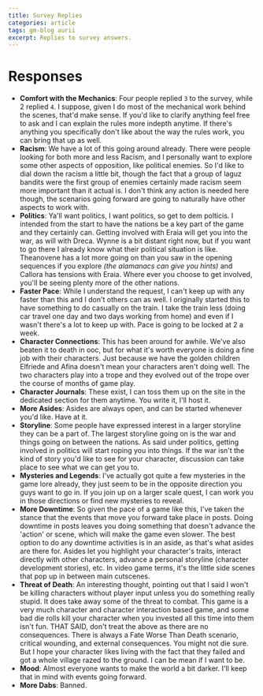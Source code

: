 ```yaml
---
title: Survey Replies
categories: article
tags: gm-blog aurii
excerpt: Replies to survey answers. 
---
```


# Responses

* **Comfort with the Mechanics**: Four people replied `3` to the survey, while 2 replied `4`. I suppose, given I do most of the mechanical work behind the scenes, that'd make sense. If you'd like to clarify anything feel free to ask and I can explain the rules more indepth anytime. If there's anything you specifically don't like about the way the rules work, you can bring that up as well.
* **Racism**: We have a lot of this going around already. There were people looking for both more and less Racism, and I personally want to explore some other aspects of opposition, like political enemies. So I'd like to dial down the racism a little bit, though the fact that a group of laguz bandits were the first group of enemies certainly made racism seem more important than it actual is. I don't think any action is needed here though, the scenarios going forward are going to naturally have other aspects to work with. 
* **Politics**: Ya'll want politics, I want politics, so get to dem polticis. I intended from the start to have the nations be a key part of the game and they certainly can. Getting involved with Eraia will get you into the war, as will with Dreca. Wynne is a bit distant right now, but if you want to go there I already know what their political situation is like. Theanovene has a lot more going on than you saw in the opening sequences if you explore *(the alamanacs can give you hints)* and Callora has tensions with Eraia. Where ever you choose to get involved, you'll be seeing plenty more of the other nations.
* **Faster Pace**: While I understand the request, I can't keep up with any faster than this and I don't others can as well. I originally started this to have something to do casually on the train. I take the train less (doing car travel one day and two days working from home) and even if I wasn't there's a lot to keep up with. Pace is going to be locked at 2 a week.
* **Character Connections**: This has been around for awhile. We've also beaten it to death in ooc, but for what it's worth everyone is doing a fine job with their characters. Just because we have the golden children Elfriede and Afina doesn't mean your characters aren't doing well. The two characters play into a trope and they evolved out of the trope over the course of months of game play.
* **Character Journals**: These exist, I can toss them up on the site in the dedicated section for them anytime. You write it, I'll host it. 
* **More Asides**: Asides are always open, and can be started whenever you'd like. Have at it. 
* **Storyline**: Some people have expressed interest in a larger storyline they can be a part of. The largest storyline going on is the war and things going on between the nations. As said under politics, getting involved in politics will start roping you into things. If the war isn't the kind of story you'd like to see for your character, discussion can take place to see what we can get you to. 
* **Mysteries and Legends**: I've actually got quite a few mysteries in the game lore already, they just seem to be in the opposite direction you guys want to go in. If you join up on a larger scale quest, I can work you in those directions or find new mysteries to reveal.
* **More Downtime**: So given the pace of a game like this, I've taken the stance that the events that move you forward take place in posts. Doing downtime in posts leaves you doing something that doesn't advance the 'action' or scene, which will make the game even slower. The best option to do any downtime activities is in an aside, as that's what asides are there for. Asides let you highlight your character's traits, interact directly with other characters, advance a personal storyline (character development stories), etc. In video game terms, it's the little side scenes that pop up in between main cutscenes.
* **Threat of Death**: An interesting thought, pointing out that I said I won't be killing characters without player input unless you do something really stupid. It does take away some of the threat to combat. This game is a very much character and character interaction based game, and some bad die rolls kill your character when you invested all this time into them isn't fun. THAT SAID, don't treat the above as there are no consequences. There is always a Fate Worse Than Death scenario, critical wounding, and external consequences. You might not die sure. But I hope your character likes living with the fact that they failed and got a whole village razed to the ground. I can be mean if I want to be.
* **Mood**: Almost everyone wants to make the world a bit darker. I'll keep that in mind with events going forward.
* **More Dabs**: Banned. 